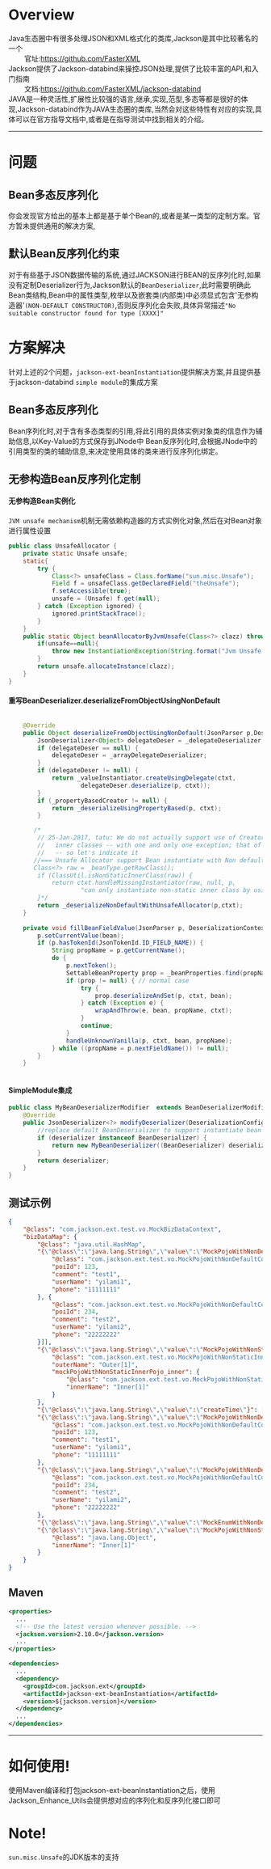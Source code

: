 # Overview

Java生态圈中有很多处理JSON和XML格式化的类库,Jackson是其中比较著名的一个<br>
&nbsp;&nbsp;&nbsp;&nbsp;&nbsp;&nbsp;&nbsp;&nbsp;官址:https://github.com/FasterXML<br>
Jackson提供了Jackson-databind来操控JSON处理,提供了比较丰富的API,和入门指南<br>
&nbsp;&nbsp;&nbsp;&nbsp;&nbsp;&nbsp;&nbsp;&nbsp;文档:https://github.com/FasterXML/jackson-databind <br>
JAVA是一种灵活性,扩展性比较强的语言,继承,实现,范型,多态等都是很好的体现,Jackson-databind作为JAVA生态圈的类库,当然会对这些特性有对应的实现,具体可以在官方指导文档中,或者是在指导测试中找到相关的介绍。

-----

# 问题

## Bean多态反序列化
你会发现官方给出的基本上都是基于单个Bean的,或者是某一类型的定制方案。官方暂未提供通用的解决方案,
## 默认Bean反序列化约束
对于有些基于JSON数据传输的系统,通过JACKSON进行BEAN的反序列化时,如果没有定制Deserializer行为,Jackson默认的`BeanDeserializer`,此时需要明确此Bean类结构,Bean中的属性类型,枚举以及嵌套类(内部类)中必须显式包含'无参构造器'`(NON-DEFAULT CONSTRUCTOR)`,否则反序列化会失败,具体异常描述`"No suitable constructor found for type [XXXX]"`

# 方案解决
针对上述的2个问题，`jackson-ext-beanInstantiation`提供解决方案,并且提供基于jackson-databind `simple module`的集成方案

## Bean多态反序列化
Bean序列化时,对于含有多态类型的引用,将此引用的具体实例对象类的信息作为辅助信息,以Key-Value的方式保存到JNode中
Bean反序列化时,会根据JNode中的引用类型的类的辅助信息,来决定使用具体的类来进行反序列化绑定。

## 无参构造Bean反序列化定制
#### 无参构造Bean实例化
`JVM unsafe mechanism`机制无需依赖构造器的方式实例化对象,然后在对Bean对象进行属性设置
```java
public class UnsafeAllocator {
    private static Unsafe unsafe;
    static{
        try {
            Class<?> unsafeClass = Class.forName("sun.misc.Unsafe");
            Field f = unsafeClass.getDeclaredField("theUnsafe");
            f.setAccessible(true);
            unsafe = (Unsafe) f.get(null);
        } catch (Exception ignored) {
            ignored.printStackTrace();
        }
    }
    public static Object beanAllocatorByJvmUnsafe(Class<?> clazz) throws InstantiationException {
        if(unsafe==null){
            throw new InstantiationException(String.format("Jvm Unsafe could't find,Make sure load unsafe security in [%s]",clazz.getName()));
        }
        return unsafe.allocateInstance(clazz);
    }
}
```

#### 重写BeanDeserializer.deserializeFromObjectUsingNonDefault

```java

    @Override
    public Object deserializeFromObjectUsingNonDefault(JsonParser p,DeserializationContext ctxt) throws IOException{
        JsonDeserializer<Object> delegateDeser = _delegateDeserializer;
        if (delegateDeser == null) {
            delegateDeser = _arrayDelegateDeserializer;
        }
        if (delegateDeser != null) {
            return _valueInstantiator.createUsingDelegate(ctxt,
                    delegateDeser.deserialize(p, ctxt));
        }
        if (_propertyBasedCreator != null) {
            return _deserializeUsingPropertyBased(p, ctxt);
        }

       /*
        // 25-Jan-2017, tatu: We do not actually support use of Creators for non-static
        //   inner classes -- with one and only one exception; that of default constructor!
        //   -- so let's indicate it
       //=== Unsafe Allocator support Bean instantiate with Non default creator,Include the non-static inner class =====
       Class<?> raw = _beanType.getRawClass();
        if (ClassUtil.isNonStaticInnerClass(raw)) {
            return ctxt.handleMissingInstantiator(raw, null, p,
                    "can only instantiate non-static inner class by using default, no-argument constructor");
        }*/
        return _deserializeNonDefaultWithUnsafeAllocator(p,ctxt);
    }
    
    private void fillBeanFieldValue(JsonParser p, DeserializationContext ctxt, Object bean) throws IOException {
        p.setCurrentValue(bean);
        if (p.hasTokenId(JsonTokenId.ID_FIELD_NAME)) {
            String propName = p.getCurrentName();
            do {
                p.nextToken();
                SettableBeanProperty prop = _beanProperties.find(propName);
                if (prop != null) { // normal case
                    try {
                        prop.deserializeAndSet(p, ctxt, bean);
                    } catch (Exception e) {
                        wrapAndThrow(e, bean, propName, ctxt);
                    }
                    continue;
                }
                handleUnknownVanilla(p, ctxt, bean, propName);
            } while ((propName = p.nextFieldName()) != null);
        }
    }
    
```

#### SimpleModule集成

```java
public class MyBeanDeserializerModifier  extends BeanDeserializerModifier {
    @Override
    public JsonDeserializer<?> modifyDeserializer(DeserializationConfig config, BeanDescription beanDesc, JsonDeserializer<?> deserializer) {
        //replace default BeanDeserializer to support instantiate bean with Non-default creator.
        if (deserializer instanceof BeanDeserializer) {
            return new MyBeanDeserializer((BeanDeserializer) deserializer);
        }
        return deserializer;
    }
}
```

## 测试示例

```json
{
	"@class": "com.jackson.ext.test.vo.MockBizDataContext",
	"bizDataMap": {
		"@class": "java.util.HashMap",
		"{\"@class\":\"java.lang.String\",\"value\":\"MockPojoWithNonDefaultConstructorList\"}": ["java.util.ArrayList", [{
			"@class": "com.jackson.ext.test.vo.MockPojoWithNonDefaultConstructor",
			"poiId": 123,
			"comment": "test1",
			"userName": "yilami1",
			"phone": "11111111"
		}, {
			"@class": "com.jackson.ext.test.vo.MockPojoWithNonDefaultConstructor",
			"poiId": 234,
			"comment": "test2",
			"userName": "yilami2",
			"phone": "22222222"
		}]],
		"{\"@class\":\"java.lang.String\",\"value\":\"MockPojoWithNonStaticInnerPojo_Outer\"}": {
			"@class": "com.jackson.ext.test.vo.MockPojoWithNonStaticInnerPojo_Outer",
			"outerName": "Outer[1]",
			"mockPojoWithNonStaticInnerPojo_inner": {
				"@class": "com.jackson.ext.test.vo.MockPojoWithNonStaticInnerPojo_Outer$MockPojoWithNonStaticInnerPojo_Inner",
				"innerName": "Inner[1]"
			}
		},
		"{\"@class\":\"java.lang.String\",\"value\":\"createTime\"}": ["java.util.Date", 1576838321729],
		"{\"@class\":\"java.lang.String\",\"value\":\"MockPojoWithNonDefaultConstructor1\"}": {
			"@class": "com.jackson.ext.test.vo.MockPojoWithNonDefaultConstructor",
			"poiId": 123,
			"comment": "test1",
			"userName": "yilami1",
			"phone": "11111111"
		},
		"{\"@class\":\"java.lang.String\",\"value\":\"MockPojoWithNonDefaultConstructor2\"}": {
			"@class": "com.jackson.ext.test.vo.MockPojoWithNonDefaultConstructor",
			"poiId": 234,
			"comment": "test2",
			"userName": "yilami2",
			"phone": "22222222"
		},
		"{\"@class\":\"java.lang.String\",\"value\":\"MockEnumWithNonDefaultCreator\"}": ["com.jackson.ext.test.Enum.MockEnumWithNonDefaultCreator", "NO"],
		"{\"@class\":\"java.lang.String\",\"value\":\"MockPojoWithNonStaticInnerPojo_Inner\"}": {
			"@class": "java.lang.Object",
			"innerName": "Inner[1]"
		}
	}
}

```

## Maven


```xml
<properties>
  ...
  <!-- Use the latest version whenever possible. -->
  <jackson.version>2.10.0</jackson.version>
  ...
</properties>

<dependencies>
  ...
  <dependency>
    <groupId>com.jackson.ext</groupId>
    <artifactId>jackson-ext-beanInstantiation</artifactId>
    <version>${jackson.version}</version>
  </dependency>
  ...
</dependencies>
```

-----

# 如何使用!
使用Maven编译和打包jackson-ext-beanInstantiation之后，使用Jackson_Enhance_Utils会提供想对应的序列化和反序列化接口即可

# Note!
`sun.misc.Unsafe`的JDK版本的支持




